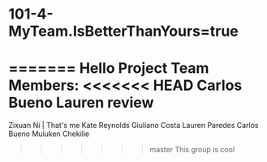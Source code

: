 # 101-4-MyTeam.IsBetterThanYours=true


=======
Hello
Project Team Members:
<<<<<<< HEAD
Carlos Bueno
Lauren review
=======
Zixuan Ni | That's me
Kate Reynolds
Giuliano Costa
Lauren Paredes
Carlos Bueno
Muluken Chekilie
>>>>>>> master
This group is cool
